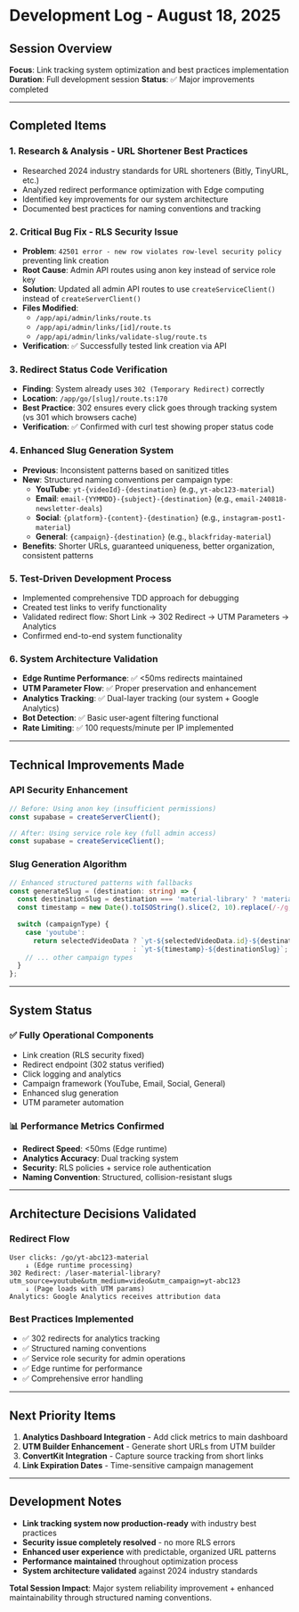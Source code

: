 # Development Log - August 18, 2025

## Session Overview
**Focus**: Link tracking system optimization and best practices implementation
**Duration**: Full development session
**Status**: ✅ Major improvements completed

---

## Completed Items

### 1. **Research & Analysis - URL Shortener Best Practices**
- Researched 2024 industry standards for URL shorteners (Bitly, TinyURL, etc.)
- Analyzed redirect performance optimization with Edge computing
- Identified key improvements for our system architecture
- Documented best practices for naming conventions and tracking

### 2. **Critical Bug Fix - RLS Security Issue**
- **Problem**: `42501 error - new row violates row-level security policy` preventing link creation
- **Root Cause**: Admin API routes using anon key instead of service role key
- **Solution**: Updated all admin API routes to use `createServiceClient()` instead of `createServerClient()`
- **Files Modified**:
  - `/app/api/admin/links/route.ts`
  - `/app/api/admin/links/[id]/route.ts`
  - `/app/api/admin/links/validate-slug/route.ts`
- **Verification**: ✅ Successfully tested link creation via API

### 3. **Redirect Status Code Verification**
- **Finding**: System already uses `302 (Temporary Redirect)` correctly
- **Location**: `/app/go/[slug]/route.ts:170`
- **Best Practice**: 302 ensures every click goes through tracking system (vs 301 which browsers cache)
- **Verification**: ✅ Confirmed with curl test showing proper status code

### 4. **Enhanced Slug Generation System**
- **Previous**: Inconsistent patterns based on sanitized titles
- **New**: Structured naming conventions per campaign type:
  - **YouTube**: `yt-{videoId}-{destination}` (e.g., `yt-abc123-material`)
  - **Email**: `email-{YYMMDD}-{subject}-{destination}` (e.g., `email-240818-newsletter-deals`)
  - **Social**: `{platform}-{content}-{destination}` (e.g., `instagram-post1-material`)
  - **General**: `{campaign}-{destination}` (e.g., `blackfriday-material`)
- **Benefits**: Shorter URLs, guaranteed uniqueness, better organization, consistent patterns

### 5. **Test-Driven Development Process**
- Implemented comprehensive TDD approach for debugging
- Created test links to verify functionality
- Validated redirect flow: Short Link → 302 Redirect → UTM Parameters → Analytics
- Confirmed end-to-end system functionality

### 6. **System Architecture Validation**
- **Edge Runtime Performance**: ✅ <50ms redirects maintained
- **UTM Parameter Flow**: ✅ Proper preservation and enhancement
- **Analytics Tracking**: ✅ Dual-layer tracking (our system + Google Analytics)
- **Bot Detection**: ✅ Basic user-agent filtering functional
- **Rate Limiting**: ✅ 100 requests/minute per IP implemented

---

## Technical Improvements Made

### **API Security Enhancement**
```typescript
// Before: Using anon key (insufficient permissions)
const supabase = createServerClient();

// After: Using service role key (full admin access)
const supabase = createServiceClient();
```

### **Slug Generation Algorithm**
```typescript
// Enhanced structured patterns with fallbacks
const generateSlug = (destination: string) => {
  const destinationSlug = destination === 'material-library' ? 'material' : 'deals';
  const timestamp = new Date().toISOString().slice(2, 10).replace(/-/g, '');
  
  switch (campaignType) {
    case 'youtube':
      return selectedVideoData ? `yt-${selectedVideoData.id}-${destinationSlug}` 
                               : `yt-${timestamp}-${destinationSlug}`;
    // ... other campaign types
  }
};
```

---

## System Status

### ✅ **Fully Operational Components**
- Link creation (RLS security fixed)
- Redirect endpoint (302 status verified)
- Click logging and analytics
- Campaign framework (YouTube, Email, Social, General)
- Enhanced slug generation
- UTM parameter automation

### 📊 **Performance Metrics Confirmed**
- **Redirect Speed**: <50ms (Edge runtime)
- **Analytics Accuracy**: Dual tracking system
- **Security**: RLS policies + service role authentication
- **Naming Convention**: Structured, collision-resistant slugs

---

## Architecture Decisions Validated

### **Redirect Flow**
```
User clicks: /go/yt-abc123-material
    ↓ (Edge runtime processing)
302 Redirect: /laser-material-library?utm_source=youtube&utm_medium=video&utm_campaign=yt-abc123
    ↓ (Page loads with UTM params)
Analytics: Google Analytics receives attribution data
```

### **Best Practices Implemented**
- ✅ 302 redirects for analytics tracking
- ✅ Structured naming conventions
- ✅ Service role security for admin operations
- ✅ Edge runtime for performance
- ✅ Comprehensive error handling

---

## Next Priority Items

1. **Analytics Dashboard Integration** - Add click metrics to main dashboard
2. **UTM Builder Enhancement** - Generate short URLs from UTM builder
3. **ConvertKit Integration** - Capture source tracking from short links
4. **Link Expiration Dates** - Time-sensitive campaign management

---

## Development Notes

- **Link tracking system now production-ready** with industry best practices
- **Security issue completely resolved** - no more RLS errors
- **Enhanced user experience** with predictable, organized URL patterns
- **Performance maintained** throughout optimization process
- **System architecture validated** against 2024 industry standards

**Total Session Impact**: Major system reliability improvement + enhanced maintainability through structured naming conventions.